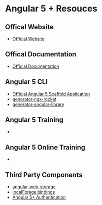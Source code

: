 # Angular 5 + Resouces

## Offical Website
<ul>
  <li> <a href="https://angular.io/" titile="Offical Website">Official Website</a>
  </li>
</ul>

## Offical Documentation

<ul>
  <li> <a href="https://angular.io/docs" titile="Offical Documentation">Official Documentation</a>
  </li>
</ul>

## Angular 5 CLI

<ul>
  <li> <a href="https://cli.angular.io/" titile="Offical Documentation">Official Angular 5 Scaffold Application</a></li>
  <li> <a href="https://github.com/ngx-rocket/cli" titile="generator-ngx-rocket">generator-ngx-rocket</a></li>
  <li> <a href="https://www.npmjs.com/package/generator-angular-library" titile="generator-angular-library">generator-angular-library</a></li>
</ul>
  
## Angular 5 Training
<ul>
  <li> 
  </li>
</ul>

## Angular 5 Online Training
<ul>
  <li> 
  </li>
</ul>

## Third Party Components

<ul>
  <li> <a href="https://www.npmjs.com/package/angular-web-storage" titile="angular-web-storage">angular-web-storage</a>
  </li>
  <li> <a href="https://www.npmjs.com/package/@ngforage/ngforage-ng5" titile="localForage bindings">localForage bindings</a>
  </li>
  <li> <a href="https://www.npmjs.com/package/ngx-auth" titile="Angular 5+ Authentication">Angular 5+ Authentication</a>
  </li>
</ul>
  
